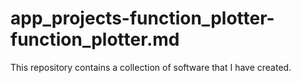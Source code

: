 # app_projects-function_plotter-function_plotter.md
This repository contains a collection of software that I have created.
